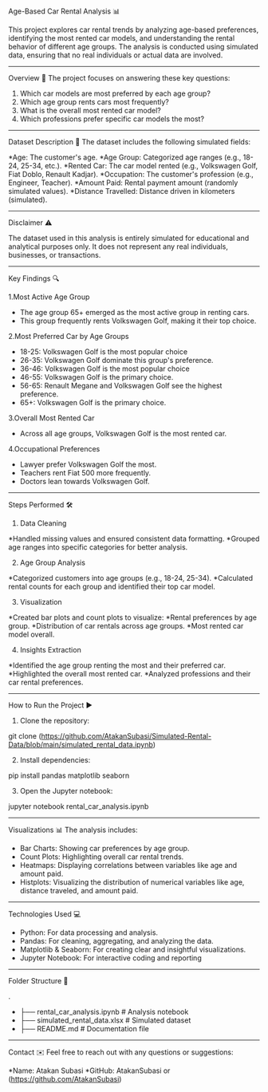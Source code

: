 Age-Based Car Rental Analysis 📊

This project explores car rental trends by analyzing age-based preferences, identifying the most rented car models, and understanding the rental behavior of different age groups. The analysis is conducted using simulated data, ensuring that no real individuals or actual data are involved.

--------------------------------------

Overview 🧾
The project focuses on answering these key questions:

  1. Which car models are most preferred by each age group?
  2. Which age group rents cars most frequently?
  3. What is the overall most rented car model?
  4. Which professions prefer specific car models the most?

--------------------------------------

Dataset Description 📂
The dataset includes the following simulated fields:

 *Age: The customer's age.
 *Age Group: Categorized age ranges (e.g., 18-24, 25-34, etc.).
 *Rented Car: The car model rented (e.g., Volkswagen Golf, Fiat Doblo, Renault Kadjar).
 *Occupation: The customer's profession (e.g., Engineer, Teacher).
 *Amount Paid: Rental payment amount (randomly simulated values).
 *Distance Travelled: Distance driven in kilometers (simulated).
 
--------------------------------------

Disclaimer ⚠️

The dataset used in this analysis is entirely simulated for educational and analytical purposes only. It does not represent any real individuals, businesses, or transactions.
 
--------------------------------------

Key Findings 🔍

 1.Most Active Age Group

  * The age group 65+ emerged as the most active group in renting cars.
  * This group frequently rents Volkswagen Golf, making it their top choice.
    
 2.Most Preferred Car by Age Groups

  * 18-25: Volkswagen Golf is the most popular choice
  * 26-35: Volkswagen Golf dominate this group's preference.
  * 36-46: Volkswagen Golf is the most popular choice
  * 46-55: Volkswagen Golf is the primary choice.
  * 56-65: Renault Megane and Volkswagen Golf see the highest preference.
  * 65+: Volkswagen Golf is the primary choice.
   
 3.Overall Most Rented Car

  * Across all age groups, Volkswagen Golf is the most rented car.

 4.Occupational Preferences

  * Lawyer prefer Volkswagen Golf the most.
  * Teachers rent Fiat 500 more frequently.
  * Doctors lean towards Volkswagen Golf.
 
--------------------------------------

Steps Performed 🛠️

 1. Data Cleaning
    
  *Handled missing values and ensured consistent data formatting.
  *Grouped age ranges into specific categories for better analysis.

 2. Age Group Analysis
    
  *Categorized customers into age groups (e.g., 18-24, 25-34).
  *Calculated rental counts for each group and identified their top car model.

 3. Visualization
    
  *Created bar plots and count plots to visualize:
  *Rental preferences by age group.
  *Distribution of car rentals across age groups.
  *Most rented car model overall.

 4. Insights Extraction
    
  *Identified the age group renting the most and their preferred car.
  *Highlighted the overall most rented car.
  *Analyzed professions and their car rental preferences.
 
--------------------------------------

How to Run the Project ▶️

1. Clone the repository:

git clone (https://github.com/AtakanSubasi/Simulated-Rental-Data/blob/main/simulated_rental_data.ipynb)

2. Install dependencies:

pip install pandas matplotlib seaborn

3. Open the Jupyter notebook:

jupyter notebook rental_car_analysis.ipynb

--------------------------------------

Visualizations 📊
The analysis includes:

  * Bar Charts: Showing car preferences by age group.
  * Count Plots: Highlighting overall car rental trends.
  * Heatmaps: Displaying correlations between variables like age and amount paid.
  * Histplots: Visualizing the distribution of numerical variables like age, distance traveled, and amount paid.

--------------------------------------

Technologies Used 💻

  * Python: For data processing and analysis.
  * Pandas: For cleaning, aggregating, and analyzing the data.
  * Matplotlib & Seaborn: For creating clear and insightful visualizations.
  * Jupyter Notebook: For interactive coding and reporting

--------------------------------------

Folder Structure 📂

.
* ├── rental_car_analysis.ipynb   # Analysis notebook
* ├── simulated_rental_data.xlsx  # Simulated dataset
* ├── README.md                   # Documentation file

--------------------------------------

Contact ✉️
Feel free to reach out with any questions or suggestions:

*Name: Atakan Subasi
*GitHub: AtakanSubasi or (https://github.com/AtakanSubasi)


